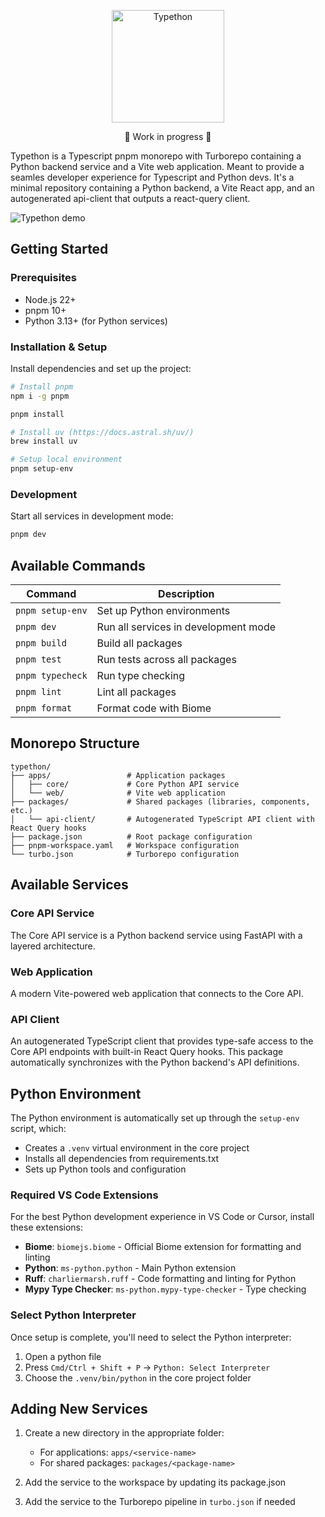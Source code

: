 <p align="center">
   <img width="180" src="./typethon.png" alt="Typethon">
   <div align="center">🚧 Work in progress 🚧</div>
</p>

Typethon is a Typescript pnpm monorepo with Turborepo containing a Python backend service and a Vite web application. Meant to provide a seamles developer experience for Typescript and Python devs. It's a minimal repository containing a Python backend, a Vite React app, and an autogenerated api-client that outputs a react-query client.

![Typethon demo](./typethon.gif)

## Getting Started

### Prerequisites

- Node.js 22+
- pnpm 10+
- Python 3.13+ (for Python services)

### Installation & Setup

Install dependencies and set up the project:

```bash
# Install pnpm
npm i -g pnpm

pnpm install

# Install uv (https://docs.astral.sh/uv/)
brew install uv

# Setup local environment
pnpm setup-env
```

### Development

Start all services in development mode:

```bash
pnpm dev
```

## Available Commands

| Command          | Description                          |
| ---------------- | ------------------------------------ |
| `pnpm setup-env` | Set up Python environments           |
| `pnpm dev`       | Run all services in development mode |
| `pnpm build`     | Build all packages                   |
| `pnpm test`      | Run tests across all packages        |
| `pnpm typecheck` | Run type checking                    |
| `pnpm lint`      | Lint all packages                    |
| `pnpm format`    | Format code with Biome               |

## Monorepo Structure

```
typethon/
├── apps/                 # Application packages
│   ├── core/             # Core Python API service
│   └── web/              # Vite web application
├── packages/             # Shared packages (libraries, components, etc.)
│   └── api-client/       # Autogenerated TypeScript API client with React Query hooks
├── package.json          # Root package configuration
├── pnpm-workspace.yaml   # Workspace configuration
└── turbo.json            # Turborepo configuration
```

## Available Services

### Core API Service

The Core API service is a Python backend service using FastAPI with a layered architecture.

### Web Application

A modern Vite-powered web application that connects to the Core API.

### API Client

An autogenerated TypeScript client that provides type-safe access to the Core API endpoints with built-in React Query hooks. This package automatically synchronizes with the Python backend's API definitions.

## Python Environment

The Python environment is automatically set up through the `setup-env` script, which:

- Creates a `.venv` virtual environment in the core project
- Installs all dependencies from requirements.txt
- Sets up Python tools and configuration

### Required VS Code Extensions

For the best Python development experience in VS Code or Cursor, install these extensions:

- **Biome**: `biomejs.biome` - Official Biome extension for formatting and linting
- **Python**: `ms-python.python` - Main Python extension
- **Ruff**: `charliermarsh.ruff` - Code formatting and linting for Python
- **Mypy Type Checker**: `ms-python.mypy-type-checker` - Type checking

### Select Python Interpreter

Once setup is complete, you'll need to select the Python interpreter:

1. Open a python file
2. Press `Cmd/Ctrl + Shift + P` → `Python: Select Interpreter`
3. Choose the `.venv/bin/python` in the core project folder

## Adding New Services

1. Create a new directory in the appropriate folder:

   - For applications: `apps/<service-name>`
   - For shared packages: `packages/<package-name>`

2. Add the service to the workspace by updating its package.json

3. Add the service to the Turborepo pipeline in `turbo.json` if needed
